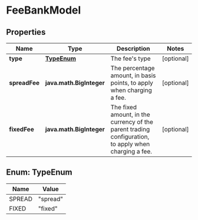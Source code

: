 

# FeeBankModel


## Properties

Name | Type | Description | Notes
------------ | ------------- | ------------- | -------------
**type** | [**TypeEnum**](#TypeEnum) | The fee&#39;s type |  [optional]
**spreadFee** | **java.math.BigInteger** | The percentage amount, in basis points, to apply when charging a fee. |  [optional]
**fixedFee** | **java.math.BigInteger** | The fixed amount, in the currency of the parent trading configuration, to apply when charging a fee. |  [optional]



## Enum: TypeEnum

Name | Value
---- | -----
SPREAD | &quot;spread&quot;
FIXED | &quot;fixed&quot;




